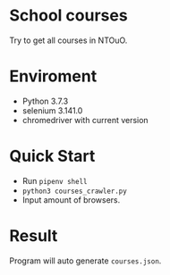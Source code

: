 # School courses
Try to get all courses in NTOuO.

# Enviroment
* Python 3.7.3
* selenium 3.141.0
* chromedriver with current version

# Quick Start
* Run `pipenv shell`
* `python3 courses_crawler.py`
* Input amount of browsers.

# Result
Program will auto generate `courses.json`.
